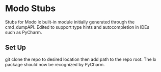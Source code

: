 # Modo Stubs

Stubs for Modo lx built-in module initially generated through the cmd_dumpAPI. Edited to support type hints and autocompletion in IDEs such as PyCharm.

## Set Up

git clone the repo to desired location then add path to the repo root. The lx package should now be recognized by PyCharm.
